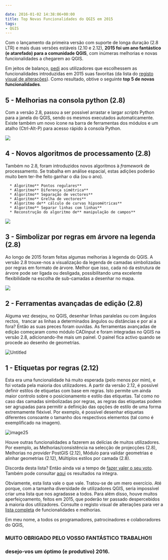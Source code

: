```yaml
---

date: 2016-01-02 14:38:06+00:00
title: Top Novas Funcionalidades do QGIS em 2015
tags:
- QGIS
---
```


Com o lançamento da primeira versão com suporte de longa duração (2.8 LTR) e mais duas versões estáveis (2.10 e 2.12), **2015 foi um ano fantástico (e atarefado) para a comunidade QGIS**, com inúmeras melhorias e novas funcionalidades a chegarem ao QGIS.

Em jeitos de balanço, [pedi](https://senhorneto.typeform.com/to/ibwVQz) aos utilizadores que escolhessem as funcionalidades introduzidas em 2015 suas favoritas (da lista do [registo visual de alterações](https://www.qgis.org/en/site/forusers/visualchangelogs.html)). Como resultado, obtive o seguinte **top 5 de novas funcionalidades**.


## 5 - Melhorias na consola python (2.8)


Com a versão 2.8, passou a ser possível arrastar e largar _scripts_ Python para a janela do QGIS, sendo os mesmos executados automaticamente. Existe também um novo ícone na barra de ferramentas dos módulos e um atalho (Ctrl-Alt-P) para acesso rápido à consola Python.


![](https://www.qgis.org/en/_images/03be8f30ce341816bd3bcd1a58f3b913ddcea07c.png)





## 4 - Novos algoritmos de processamento (2.8)


Também no 2.8, foram introduzidos novos algoritmos à _framework_ de processamento. Se trabalha em análise espacial, estas adições poderão muito bem ter-lhe feito ganhar o dia (ou o ano).



	  * Algoritmo** Pontos regulares**
	  * Algoritmo** Diferença simétrica**
	  * Algoritmo** Separação de vectores**
	  * Algoritmo** Grelha de vectores**
	  * Algoritmo de** cálculo de curvas hipsométricas**
	  * Algoritmo** Separar linhas com linhas**
	  * Reconstrução do algoritmo de** manipulação de campos**



![](https://www.qgis.org/en/_images/b2403fae20cd24cfb1883d24e97de6fc51e40c88.png)





## 3 - Simbolizar por regras em árvore na legenda (2.8)


Ao longo de 2015 foram feitas algumas melhorias à legenda do QGIS. A versão 2.8 trouxe-nos a visualização da legenda de camadas simbolizadas por regras em formato de árvore. Melhor que isso, cada nó da estrutura de árvore pode ser ligada ou desligada, possibilitando uma excelente flexibilidade na escolha de sub-camadas a desenhar no mapa.

![](https://www.qgis.org/en/_images/0d39448aa0893d7a71c5241aa2181750535e62c3.png)



## 2 - Ferramentas avançadas de edição (2.8)


Alguma vez desejou, no QGIS, desenhar linhas paralelas ou com ângulos rectos,  trancar as linhas a determinados ângulos ou distâncias e por aí a fora? Então as suas preces foram ouvidas. As ferramentas avançadas de edição começaram como módulo CADinput e foram integradas no QGIS na versão 2.8, adicionando-lhe mais um painel. O painel fica activo quando se procede ao desenho de geometrias.


![Untitled](https://gisunchained.files.wordpress.com/2016/01/untitled.png)





## 1 - Etiquetas por regras (2.12)


Esta era uma funcionalidade há muito esperada (pelo menos por mim), e foi votada pela maioria dos utilizadores. A partir da versão 2.12, é possível definir estilos de etiquetas com base em regras. Isto permite um ainda maior controlo sobre o posicionamento e estilo das etiquetas. Tal como no caso das camadas simbolizadas por regras, as regras das etiquetas podem ser agrupadas para permitir a definição das opções de estilo de uma forma extremamente fléxivel. Por exemplo, é possível desenhar etiquetas diferentes consoante o tamanho dos respectivos elementos (tal como é exemplificado na imagem).

![image25](https://www.qgis.org/en/_images/8846f57f0395e7f6b2543a92a5c55b67e8b19923.png)


Houve outras funcionalidades a fazerem as delícias de muitos utilizadores. Por exemplo, as Melhorias/consistência na selecção de projecções (2.8), Melhorias no _provider_ PostGIS (2.12), Módulo para validar geometrias e alinhar geometrias (2.12), Múltiplos estilos por camada (2.8).

Discorda desta lista? Então ainda vai a tempo de [fazer valer o seu voto](https://senhorneto.typeform.com/to/ibwVQz). Também pode consultar [aqui](https://senhorneto.typeform.com/report/ibwVQz/XJgm) os resultados na integra.

Obviamente, esta lista vale o que vale. Tratou-se de um mero exercício. Até porque, com a tamanha diversidade de utilizadores QGIS, seria impossível criar uma lista que nos agradasse a todos. Para além disso, houve muitos aperfeiçoamento, feitos em 2015, que poderão ter passado despercebidos à maioria dos utilizadores. Consulte o registo visual de alterações para ver a [lista completa](https://www.qgis.org/en/site/forusers/visualchangelogs.html) de funcionalidades e melhorias.


Em meu nome, a todos os programadores, patrocinadores e colaboradores do QGIS,





### MUITO OBRIGADO PELO VOSSO FANTÁSTICO TRABALHO!I




### desejo-vos um óptimo (e produtivo) 2016.
